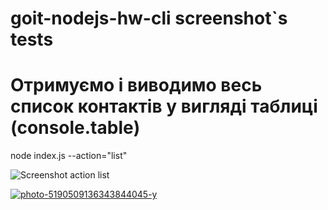# goit-nodejs-hw-cli screenshot`s tests

# Отримуємо і виводимо весь список контактів у вигляді таблиці (console.table)
node index.js --action="list"

![Screenshot action list](https://ibb.co/wRGd13c)

<a href="https://ibb.co/M8F01gN"><img src="https://i.ibb.co/JxDJpck/photo-5190509136343844045-y.jpg" alt="photo-5190509136343844045-y" border="0"></a>
